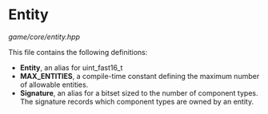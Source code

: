 # Entity
*game/core/entity.hpp*

This file contains the following definitions:
- **Entity**, an alias for uint_fast16_t
- **MAX_ENTITIES**, a compile-time constant defining the maximum number of allowable entities.
- **Signature**, an alias for a bitset sized to the number of component types. The signature records which component types are owned by an entity.

